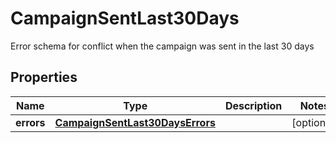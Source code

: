 

# CampaignSentLast30Days

Error schema for conflict when the campaign was sent in the last 30 days
## Properties

Name | Type | Description | Notes
------------ | ------------- | ------------- | -------------
**errors** | [**CampaignSentLast30DaysErrors**](CampaignSentLast30DaysErrors.md) |  |  [optional]



